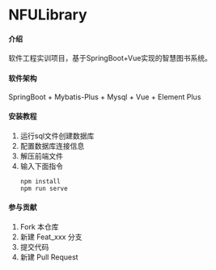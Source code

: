 # NFULibrary

#### 介绍
软件工程实训项目，基于SpringBoot+Vue实现的智慧图书系统。

#### 软件架构
SpringBoot + Mybatis-Plus + Mysql + Vue + Element Plus


#### 安装教程

1.  运行sql文件创建数据库
2.  配置数据库连接信息
3.  解压前端文件
4.  输入下面指令
    ```
    npm install
    npm run serve
    ```


#### 参与贡献

1.  Fork 本仓库
2.  新建 Feat_xxx 分支
3.  提交代码
4.  新建 Pull Request




